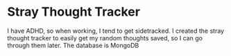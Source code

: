# Stray Thought Tracker

 I have ADHD, so when working, I tend to get sidetracked. 
 I created the stray thought tracker to easily get my random thoughts saved, so I can go through them later.
 The database is MongoDB
